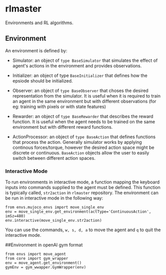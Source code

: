 # rlmaster

Environments and RL algorithms. 

## Environment
An environment is defined by:

- Simulator: an object of `type BaseSimulator` that simulates the effect of agent's actions in the environment and provides
             observations.

- Initializer: an object of type `BaseInitializer` that defines how the epsiode should be initialized.

- Observer: an object of `type BaseObserver` that choses the desired representation from the simulator. It is useful when 
            it is required to train an agent in the same environment but with different observations (for eg: training with
            pixels or with state features)
            
- Rewarder: an object of `type BaseRewarder` that describes the reward function. It is useful when the agent needs to be trained
            on the same environment but with different reward functions. 
            
- ActionProcessor: an object of `type BaseAction` that defines functions that process the action. Generally simulator works
                   by applying continous forces/torque, however the desired action space might be discrete or continuous. 
                   `BaseAction` objects allow the user to easily switch between different action spaces. 
                   
### Interactive Mode
To run environments in interactive mode, a function mapping the keyboard inputs into commands supplied to the agent must be defined. This function is typically called, `str2action` in `rlmaster` repository. The environment can be run in interactive mode in the following way:

```
from envs.mujoco_envs import move_single_env
env = move_single_env.get_environment(actType='ContinuousAction', imSz=480)
env.interactive(move_single_env.str2action)
```
You can use the commands, `w, s, d, a` to move the agent and `q` to quit the interactive mode.

                   

##Environment in openAI gym format

```
from envs import move_agent
from core import gym_wrapper
env = move_agent.get_environment()
gymEnv = gym_wwapper.GymWrapper(env)
```
                   
            



